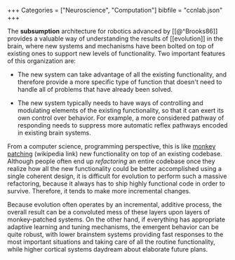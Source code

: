 +++
Categories = ["Neuroscience", "Computation"]
bibfile = "ccnlab.json"
+++

The **subsumption** architecture for robotics advanced by [[@^Brooks86]] provides a valuable way of understanding the results of [[evolution]] in the brain, where new systems and mechanisms have been bolted on top of existing ones to support new levels of functionality. Two important features of this organization are:

* The new system can take advantage of all the existing functionality, and therefore provide a more specific type of function that doesn't need to handle all of problems that have already been solved.

* The new system typically needs to have ways of controlling and modulating elements of the existing functionality, so that it can exert its own control over behavior. For example, a more considered pathway of responding needs to suppress more automatic reflex pathways encoded in existing brain systems.

From a computer science, programming perspective, this is like [monkey patching](https://en.wikipedia.org/wiki/Monkey_patch) (wikipedia link) new functionality on top of an existing codebase. Although people often end up _refactoring_ an entire codebase once they realize how all the new functionality could be better accomplished using a single coherent design, it is difficult for evolution to perform such a massive refactoring, because it always has to ship highly functional code in order to survive. Therefore, it tends to make more incremental changes.

Because evolution often operates by an incremental, additive process, the overall result can be a convoluted mess of these layers upon layers of monkey-patched systems. On the other hand, if everything has appropriate adaptive learning and tuning mechanisms, the emergent behavior can be quite robust, with lower brainstem systems providing fast responses to the most important situations and taking care of all the routine functionality, while higher cortical systems daydream about elaborate future plans.

